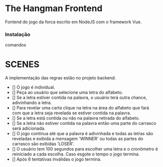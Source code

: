 # The Hangman Frontend

Fontend do jogo da forca escrito em NodeJS com o framework Vue.

### Instalação

comandos

# SCENES

A implementação das regras estão no projeto backend.

- [] O jogo é individual.
- [] Peça ao usuário que selecione uma letra do alfabeto.
- [] Se a letra estiver contida na palavra, o usuário terá outra chance, adivinhando a letra. 
- [] Para revelar uma carta clique na letra na área do alfabeto que fará com que a letra seja revelada se estiver contida na palavra.
- [] Se a letra está contida ou não na palavra retirada do alfabeto.
- [] Se a letra não estiver contida na palavra então uma parte do carrasco será adicionada.
- [] O jogo continua até que a palavra é adivinhada e todas as letras são reveladas e exibida a mensagem 'WINNER' ou todas as partes do carrasco são exibidas 'LOSER'.
- [] O usuário tem 100 segundos para escolher uma letra e o cronômetro é reiniciado a cada escolha. Caso esgote o tempo o jogo termina.
- [] Após 6 tentativas inválidas o jogo termina.